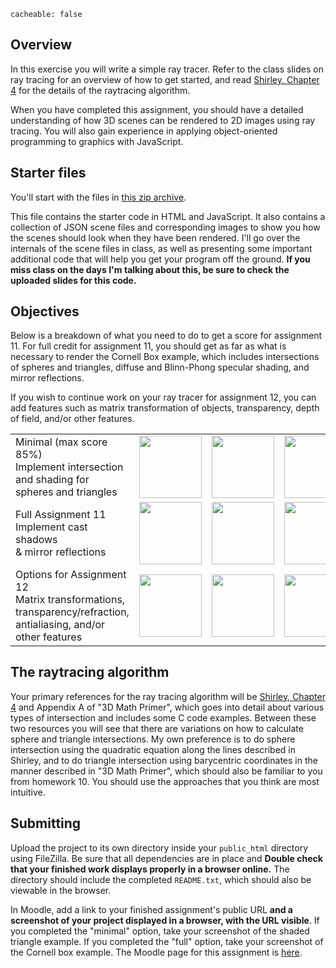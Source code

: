 ```
cacheable: false
```

## Overview

In this exercise you will write a simple ray tracer. Refer to the class slides on ray tracing for an overview of how to get started, and read [Shirley, Chapter 4](https://moodle.pugetsound.edu/moodle/mod/resource/view.php?id=340286) for the details of the raytracing algorithm.

When you have completed this assignment, you should have a detailed understanding of how 3D scenes can be rendered to 2D images using ray tracing. You will also gain experience in applying object-oriented programming to graphics with JavaScript.

## Starter files

You'll start with the files in [this zip archive](/~tmullen/cg/f16/cs315-hw11.zip).

This file contains the starter code in HTML and JavaScript. It also contains a collection of JSON scene files and corresponding images to show you how the scenes should look when they have been rendered. I'll go over the internals of the scene files in class, as well as presenting some important additional code that will help you get your program off the ground. **If you miss class on the days I'm talking about this, be sure to check the uploaded slides for this code.**

## Objectives

Below is a breakdown of what you need to do to get a score for assignment 11. For full credit for assignment 11, you should get as far as what is necessary to render the Cornell Box example, which includes intersections of spheres and triangles, diffuse and Blinn-Phong specular shading, and mirror reflections.

If you wish to continue work on your ray tracer for assignment 12, you can add features such as matrix transformation of objects, transparency, depth of field, and/or other features.

<table class="center noborder pad">
<tr>
  <td>Minimal (max score 85%) <br> Implement intersection and shading for spheres and triangles</td>
  <td><img style="height:100px" src="/~tmullen/images/cg/examples/SphereTest.png"></td>
  <td><img style="height:100px" src="/~tmullen/images/cg/examples/SphereShadingTest1.png"></td>
  <td><img style="height:100px" src="/~tmullen/images/cg/examples/TriangleTest.png"></td>
  <td><img style="height:100px" src="/~tmullen/images/cg/examples/TriangleShadingTest.png"></td>
</tr>
<tr>
  <td>Full Assignment 11<br> Implement cast shadows<br>& mirror reflections</td>
  <td><img style="height:100px" src="/~tmullen/images/cg/examples/ShadowTest1.png"></td>
  <td><img style="height:100px" src="/~tmullen/images/cg/examples/ShadowTest2.png"></td>
  <td><img style="height:100px" src="/~tmullen/images/cg/examples/CornellBox.png"></td>
</tr>
  <td>Options for Assignment 12<br>Matrix transformations, transparency/refraction,
  antialiasing, and/or other features </td>
  <td><img style="height:100px" src="/~tmullen/images/cg/examples/FullTest.png"></td>
  <td><img style="height:100px" src="/~tmullen/images/cg/examples/RecursiveTest.png"></td>
  <td><img style="height:100px" src="/~tmullen/images/cg/examples/TransformationTest.png"></td>
  <td>Custom demo of feature<br>(E.g. transparency, etc)</td>
<tr>
</tr>
</table>

## The raytracing algorithm

Your primary references for the ray tracing algorithm will be [Shirley, Chapter 4](https://moodle.pugetsound.edu/moodle/mod/resource/view.php?id=340286) and Appendix A of "3D Math Primer", which goes into detail about various types of intersection and includes some C code examples. Between these two resources you will see that there are variations on how to calculate sphere and triangle intersections. My own preference is to do sphere intersection using the quadratic equation along the lines described in Shirley, and to do triangle intersection using barycentric coordinates in the manner described in "3D Math Primer", which should also be familiar to you from homework 10. You should use the approaches that you think are most intuitive.

## Submitting

Upload the project to its own directory inside your `public_html` directory using FileZilla. Be sure that all dependencies are in place and **Double check that your finished work displays properly in a browser online.** The directory should include the completed `README.txt`, which should also be viewable in the browser.

In Moodle, add a link to your finished assignment's public URL **and a screenshot of your project displayed in a browser, with the URL visible**. If you completed the "minimal" option, take your screenshot of the shaded triangle example. If you completed the "full" option, take your screenshot of the Cornell box example.
The Moodle page for this assignment is [here](https://moodle.pugetsound.edu/moodle/mod/assign/view.php?id=340425).
